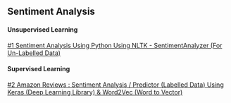## Sentiment Analysis

#### Unsupervised Learning 

[#1 Sentiment Analysis Using Python Using NLTK - SentimentAnalyzer (For Un-Labelled Data)](https://nbviewer.jupyter.org/github/zydusss/TextAnalytics/blob/master/Sentiment%20Analysis%20Using%20Python%20-%20NLTK%20%28SentimentIntensityAnalyzer%29.ipynb)

#### Supervised Learning
[#2 Amazon Reviews : Sentiment Analysis / Predictor (Labelled Data) Using Keras (Deep Learning Library) & Word2Vec (Word to Vector)](https://nbviewer.jupyter.org/github/zydusss/TextAnalytics/blob/master/Amazon_Reviews_Sentiment_Predictor_Using_Deep_Learning.ipynb)
